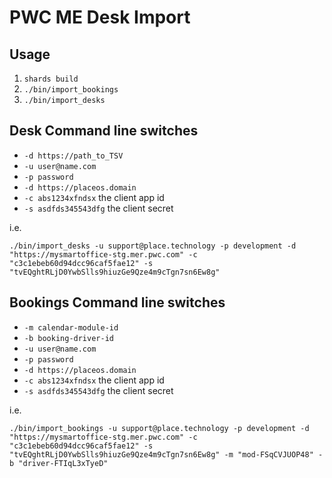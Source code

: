# PWC ME Desk Import

## Usage

1. `shards build`
2. `./bin/import_bookings`
3. `./bin/import_desks`

## Desk Command line switches

* `-d https://path_to_TSV`
* `-u user@name.com`
* `-p password`
* `-d https://placeos.domain`
* `-c abs1234xfndsx` the client app id
* `-s asdfds345543dfg` the client secret


i.e.

```
./bin/import_desks -u support@place.technology -p development -d "https://mysmartoffice-stg.mer.pwc.com" -c "c3c1ebeb60d94dcc96caf5fae12" -s "tvEQghtRLjD0YwbSlls9hiuzGe9Qze4m9cTgn7sn6Ew8g"
```

## Bookings Command line switches

* `-m calendar-module-id`
* `-b booking-driver-id`
* `-u user@name.com`
* `-p password`
* `-d https://placeos.domain`
* `-c abs1234xfndsx` the client app id
* `-s asdfds345543dfg` the client secret


i.e.

```
./bin/import_bookings -u support@place.technology -p development -d "https://mysmartoffice-stg.mer.pwc.com" -c "c3c1ebeb60d94dcc96caf5fae12" -s "tvEQghtRLjD0YwbSlls9hiuzGe9Qze4m9cTgn7sn6Ew8g" -m "mod-FSqCVJUOP48" -b "driver-FTIqL3xTyeD"
```
